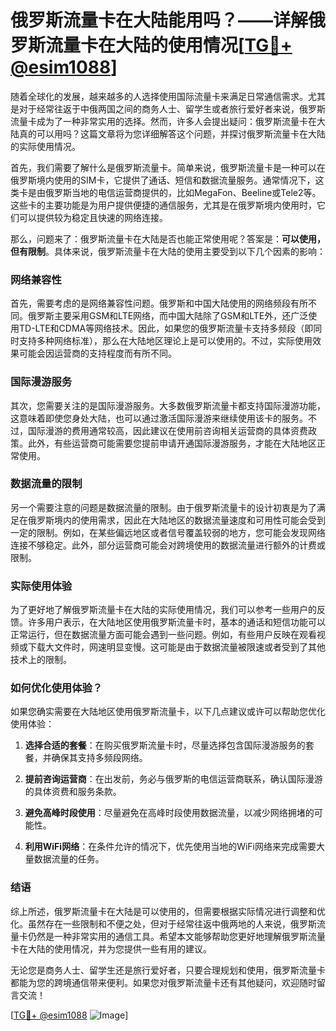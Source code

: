 # 俄罗斯流量卡在大陆能用吗？——详解俄罗斯流量卡在大陆的使用情况[[TG💪+ @esim1088](https://t.me/s/esim1088)]

随着全球化的发展，越来越多的人选择使用国际流量卡来满足日常通信需求。尤其是对于经常往返于中俄两国之间的商务人士、留学生或者旅行爱好者来说，俄罗斯流量卡成为了一种非常实用的选择。然而，许多人会提出疑问：俄罗斯流量卡在大陆真的可以用吗？这篇文章将为您详细解答这个问题，并探讨俄罗斯流量卡在大陆的实际使用情况。

首先，我们需要了解什么是俄罗斯流量卡。简单来说，俄罗斯流量卡是一种可以在俄罗斯境内使用的SIM卡，它提供了通话、短信和数据流量服务。通常情况下，这类卡是由俄罗斯当地的电信运营商提供的，比如MegaFon、Beeline或Tele2等。这些卡的主要功能是为用户提供便捷的通信服务，尤其是在俄罗斯境内使用时，它们可以提供较为稳定且快速的网络连接。

那么，问题来了：俄罗斯流量卡在大陆是否也能正常使用呢？答案是：**可以使用，但有限制**。具体来说，俄罗斯流量卡在大陆的使用主要受到以下几个因素的影响：

### 网络兼容性

首先，需要考虑的是网络兼容性问题。俄罗斯和中国大陆使用的网络频段有所不同。俄罗斯主要采用GSM和LTE网络，而中国大陆除了GSM和LTE外，还广泛使用TD-LTE和CDMA等网络技术。因此，如果您的俄罗斯流量卡支持多频段（即同时支持多种网络标准），那么在大陆地区理论上是可以使用的。不过，实际使用效果可能会因运营商的支持程度而有所不同。

### 国际漫游服务

其次，您需要关注的是国际漫游服务。大多数俄罗斯流量卡都支持国际漫游功能，这意味着即使您身处大陆，也可以通过激活国际漫游来继续使用该卡的服务。不过，国际漫游的费用通常较高，因此建议在使用前咨询相关运营商的具体资费政策。此外，有些运营商可能需要您提前申请开通国际漫游服务，才能在大陆地区正常使用。

### 数据流量的限制

另一个需要注意的问题是数据流量的限制。由于俄罗斯流量卡的设计初衷是为了满足在俄罗斯境内的使用需求，因此在大陆地区的数据流量速度和可用性可能会受到一定的限制。例如，在某些偏远地区或者信号覆盖较弱的地方，您可能会发现网络连接不够稳定。此外，部分运营商可能会对跨境使用的数据流量进行额外的计费或限制。

### 实际使用体验

为了更好地了解俄罗斯流量卡在大陆的实际使用情况，我们可以参考一些用户的反馈。许多用户表示，在大陆地区使用俄罗斯流量卡时，基本的通话和短信功能可以正常运行，但在数据流量方面可能会遇到一些问题。例如，有些用户反映在观看视频或下载大文件时，网速明显变慢。这可能是由于数据流量被限速或者受到了其他技术上的限制。

### 如何优化使用体验？

如果您确实需要在大陆地区使用俄罗斯流量卡，以下几点建议或许可以帮助您优化使用体验：

1. **选择合适的套餐**：在购买俄罗斯流量卡时，尽量选择包含国际漫游服务的套餐，并确保其支持多频段网络。
   
2. **提前咨询运营商**：在出发前，务必与俄罗斯的电信运营商联系，确认国际漫游的具体资费和服务条款。

3. **避免高峰时段使用**：尽量避免在高峰时段使用数据流量，以减少网络拥堵的可能性。

4. **利用WiFi网络**：在条件允许的情况下，优先使用当地的WiFi网络来完成需要大量数据流量的任务。

### 结语

综上所述，俄罗斯流量卡在大陆是可以使用的，但需要根据实际情况进行调整和优化。虽然存在一些限制和不便之处，但对于经常往返中俄两地的人来说，俄罗斯流量卡仍然是一种非常实用的通信工具。希望本文能够帮助您更好地理解俄罗斯流量卡在大陆的使用情况，并为您提供一些有用的建议。

无论您是商务人士、留学生还是旅行爱好者，只要合理规划和使用，俄罗斯流量卡都能为您的跨境通信带来便利。如果您对俄罗斯流量卡还有其他疑问，欢迎随时留言交流！

[[TG💪+ @esim1088](https://t.me/s/esim1088) ![Image](https://i.postimg.cc/4NQfJmqS/Snipaste-2025-05-13-00-14-12.png)]